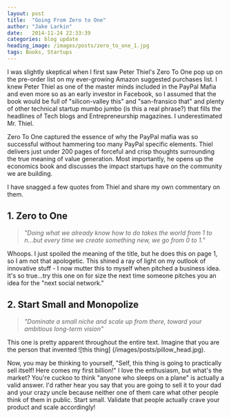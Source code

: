```yaml
---
layout: post
title:  "Going From Zero to One"
author: "Jake Larkin"
date:   2014-11-24 22:33:39
categories: blog update
heading_image: /images/posts/zero_to_one_1.jpg
tags: Books, Startups
---
```

I was slightly skeptical when I first saw Peter Thiel's Zero To One pop up on the pre-order list on my ever-growing Amazon suggested purchases list. I knew Peter Thiel as one of the master minds included in the PayPal Mafia and even more so as an early investor in Facebook, so I assumed that the book would be full of "silicon-valley this" and "san-fransico that" and plenty of other technical startup mumbo jumbo (is this a real phrase?) that fills the headlines of Tech blogs and Entrepreneurship magazines. I underestimated Mr. Thiel.

Zero To One captured the essence of why the PayPal mafia was so successful without hammering too many PayPal specific elements. Thiel delivers just under 200 pages of forceful and crisp thoughts surrounding the true meaning of value generation. Most importantly, he opens up the economics book and discusses the impact startups have on the community we are building. 

I have snagged a few quotes from Thiel and share my own commentary on them. 

## 1. Zero to One
> _"Doing what we already know how to do takes the world from 1 to n...but every time we create something new, we go from 0 to 1."_

Whoops. I just spoiled the meaning of the title, but he does this on page 1, so I am not that apologetic. This shined a ray of light on my outlook of innovative stuff - I now mutter this to myself when pitched a business idea. It's so true...try this one on for size the next time someone pitches you an idea for the "next social network."

## 2. Start Small and Monopolize
> _"Dominate a small niche and scale up from there, toward your ambitious long-term vision"_  

This one is pretty apparent throughout the entire text. Imagine that you are the person that invented ![this thing] (/images/posts/pillow_head.jpg). 

Now, you may be thinking to yourself, "Self, this thing is going to practically sell itself! Here comes my first billion!" I love the enthusiasm, but what's the market? You're cuckoo to think "anyone who sleeps on a plane" is actually a valid answer. I'd rather hear you say that you are going to sell it to your dad and your crazy uncle because neither one of them care what other people think of them in public. Start small. Validate that people actually crave your product and scale accordingly!